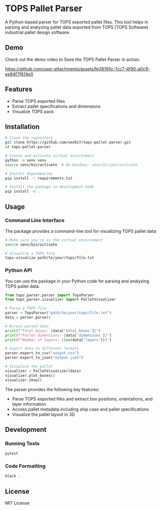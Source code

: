 # TOPS Pallet Parser

A Python-based parser for TOPS exported pallet files. This tool helps in parsing and analyzing pallet data exported from TOPS (TOPS Software) industrial pallet design software.

## Demo

Check out the demo video to Ssee the TOPS Pallet Parser in action:

https://github.com/user-attachments/assets/fe38195c-1cc7-4f90-a0c9-ee84f7f614e0

## Features

- Parse TOPS exported files
- Extract pallet specifications and dimensions
- Visualize TOPS pack

## Installation

```bash
# Clone the repository
git clone https://github.com/vex9z7/tops-pallet-parser.git
cd tops-pallet-parser

# Create and activate virtual environment
python -m venv venv
source venv/bin/activate  # On Windows: venv\Scripts\activate

# Install dependencies
pip install -r requirements.txt

# Install the package in development mode
pip install -e .
```

## Usage

### Command Line Interface

The package provides a command-line tool for visualizing TOPS pallet data:

```bash
# Make sure you're in the virtual environment
source venv/bin/activate

# Visualize a TOPS file
tops-visualize path/to/your/tops/file.txt
```

### Python API

You can use the package in your Python code for parsing and analyzing TOPS pallet data:

```python
from tops_parser.parser import TopsParser
from tops_parser.visualizer import PalletVisualizer

# Parse a TOPS file
parser = TopsParser("path/to/your/tops/file.txt")
data = parser.parse()

# Access parsed data
print(f"Total boxes: {data['total_boxes']}")
print(f"Pallet dimensions: {data['dimensions']}")
print(f"Number of layers: {len(data['layers'])}")

# Export data to different formats
parser.export_to_csv("output.csv")
parser.export_to_json("output.json")

# Visualize the pallet
visualizer = PalletVisualizer(data)
visualizer.plot_boxes()
visualizer.show()
```

The parser provides the following key features:

- Parse TOPS exported files and extract box positions, orientations, and layer information
- Access pallet metadata including ship case and pallet specifications
- Visualize the pallet layout in 3D

## Development

### Running Tests

```bash
pytest
```

### Code Formatting

```bash
black .
```

## License

MIT License
